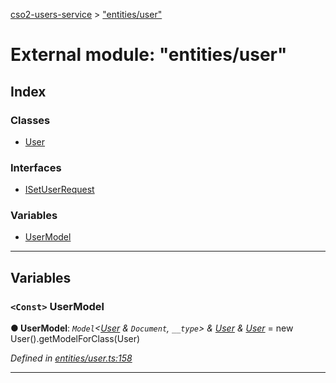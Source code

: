 [cso2-users-service](../README.md) > ["entities/user"](../modules/_entities_user_.md)

# External module: "entities/user"

## Index

### Classes

* [User](../classes/_entities_user_.user.md)

### Interfaces

* [ISetUserRequest](../interfaces/_entities_user_.isetuserrequest.md)

### Variables

* [UserModel](_entities_user_.md#usermodel)

---

## Variables

<a id="usermodel"></a>

### `<Const>` UserModel

**● UserModel**: *`Model`<[User](../classes/_entities_user_.user.md) & `Document`, `__type`> & [User](../classes/_entities_user_.user.md) & [User](../classes/_entities_user_.user.md)* =  new User().getModelForClass(User)

*Defined in [entities/user.ts:158](https://github.com/Ochii/cso2-users-service/blob/87c816a/src/entities/user.ts#L158)*

___

